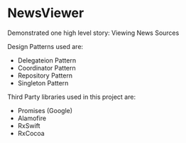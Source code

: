 # NewsViewer

Demonstrated one high level story: Viewing News Sources

Design Patterns used are:

- Delegateion Pattern
- Coordinator Pattern
- Repository Pattern
- Singleton Pattern

Third Party libraries used in this project are:

- Promises (Google)
- Alamofire
- RxSwift
- RxCocoa
